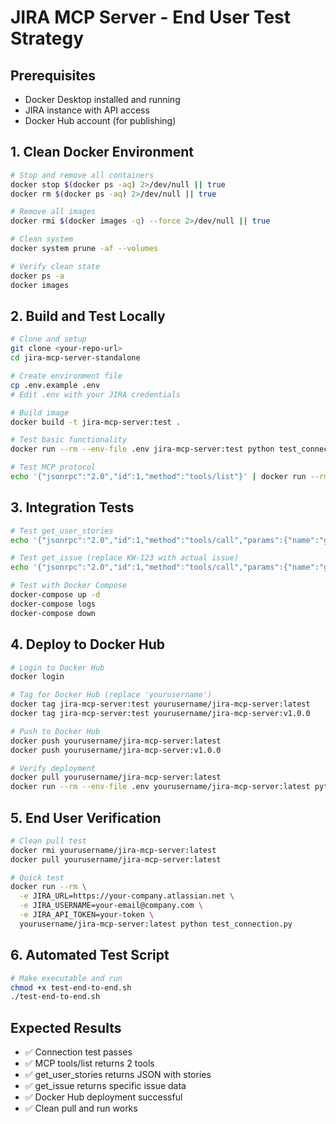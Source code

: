 # JIRA MCP Server - End User Test Strategy

## Prerequisites
- Docker Desktop installed and running
- JIRA instance with API access
- Docker Hub account (for publishing)

## 1. Clean Docker Environment

```bash
# Stop and remove all containers
docker stop $(docker ps -aq) 2>/dev/null || true
docker rm $(docker ps -aq) 2>/dev/null || true

# Remove all images
docker rmi $(docker images -q) --force 2>/dev/null || true

# Clean system
docker system prune -af --volumes

# Verify clean state
docker ps -a
docker images
```

## 2. Build and Test Locally

```bash
# Clone and setup
git clone <your-repo-url>
cd jira-mcp-server-standalone

# Create environment file
cp .env.example .env
# Edit .env with your JIRA credentials

# Build image
docker build -t jira-mcp-server:test .

# Test basic functionality
docker run --rm --env-file .env jira-mcp-server:test python test_connection.py

# Test MCP protocol
echo '{"jsonrpc":"2.0","id":1,"method":"tools/list"}' | docker run --rm -i --env-file .env jira-mcp-server:test
```

## 3. Integration Tests

```bash
# Test get_user_stories
echo '{"jsonrpc":"2.0","id":1,"method":"tools/call","params":{"name":"get_user_stories","arguments":{"limit":5}}}' | docker run --rm -i --env-file .env jira-mcp-server:test

# Test get_issue (replace KW-123 with actual issue)
echo '{"jsonrpc":"2.0","id":1,"method":"tools/call","params":{"name":"get_issue","arguments":{"key":"KW-123"}}}' | docker run --rm -i --env-file .env jira-mcp-server:test

# Test with Docker Compose
docker-compose up -d
docker-compose logs
docker-compose down
```

## 4. Deploy to Docker Hub

```bash
# Login to Docker Hub
docker login

# Tag for Docker Hub (replace 'yourusername')
docker tag jira-mcp-server:test yourusername/jira-mcp-server:latest
docker tag jira-mcp-server:test yourusername/jira-mcp-server:v1.0.0

# Push to Docker Hub
docker push yourusername/jira-mcp-server:latest
docker push yourusername/jira-mcp-server:v1.0.0

# Verify deployment
docker pull yourusername/jira-mcp-server:latest
docker run --rm --env-file .env yourusername/jira-mcp-server:latest python test_connection.py
```

## 5. End User Verification

```bash
# Clean pull test
docker rmi yourusername/jira-mcp-server:latest
docker pull yourusername/jira-mcp-server:latest

# Quick test
docker run --rm \
  -e JIRA_URL=https://your-company.atlassian.net \
  -e JIRA_USERNAME=your-email@company.com \
  -e JIRA_API_TOKEN=your-token \
  yourusername/jira-mcp-server:latest python test_connection.py
```

## 6. Automated Test Script

```bash
# Make executable and run
chmod +x test-end-to-end.sh
./test-end-to-end.sh
```

## Expected Results
- ✅ Connection test passes
- ✅ MCP tools/list returns 2 tools
- ✅ get_user_stories returns JSON with stories
- ✅ get_issue returns specific issue data
- ✅ Docker Hub deployment successful
- ✅ Clean pull and run works
